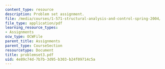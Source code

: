 ```yaml
---
content_type: resource
description: Problem set assignment.
file: /media/courses/1-571-structural-analysis-and-control-spring-2004/4e89c74d7b7b3d95b303b24f09714c5a_problemset3.pdf
file_type: application/pdf
learning_resource_types:
- Assignments
ocw_type: OCWFile
parent_title: Assignments
parent_type: CourseSection
resourcetype: Document
title: problemset3.pdf
uid: 4e89c74d-7b7b-3d95-b303-b24f09714c5a
---
```

